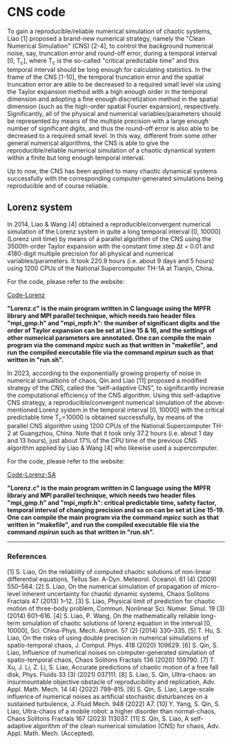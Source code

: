 # CNS code

To gain a reproducible/reliable numerical simulation of chaotic systems, Liao [1] proposed a brand-new numerical strategy, namely the "Clean Numerical Simulation" (CNS) [2-4], to control the background numerical noise, say, truncation error and round-off error, during a temporal interval [0, T<sub>c</sub>], where T<sub>c</sub> is the so-called "critical predictable time" and this temporal interval should be long enough for calculating statistics. In the frame of the CNS [1-10], the temporal truncation error and the spatial truncation error are able to be decreased to a required small level via using the Taylor expansion method with a high enough order in the temporal dimension and adopting a fine enough discretization method in the spatial dimension (such as the high-order spatial Fourier expansion), respectively. Significantly, all of the physical and numerical variables/parameters should be represented by means of the multiple precision with a large enough number of significant digits, and thus the round-off error is also able to be decreased to a required small level. In this way, different from some other general numerical algorithms, the CNS is able to give the reproducible/reliable numerical simulation of a chaotic dynamical system within a finite but long enough temporal interval.

Up to now, the CNS has been applied to many chaotic dynamical systems successfully with the corresponding computer-generated simulations being reproducible and of course reliable.

## Lorenz system

In 2014, Liao & Wang [4] obtained a reproducible/convergent numerical simulation of the Lorenz system in quite a long temporal interval [0, 10000] (Lorenz unit time) by means of a parallel algorithm of the CNS using the 3500th-order Taylor expansion with the constant time step ∆t = 0.01 and 4180-digit multiple precision for all physical and numerical variables/parameters. It took 220.9 hours (i.e. about 9 days and 5 hours) using 1200 CPUs of the National Supercomputer TH-1A at Tianjin, China.

For the code, please refer to the website:

[Code-Lorenz](https://github.com/sjtu-liao/CNS-code/blob/master/Code-Lorenz)

**"Lorenz.c" is the main program written in C language using the MPFR library and MPI parallel technique, which needs two header files "mpi_gmp.h" and "mpi_mpfr.h": the number of significant digits and the order of Taylor expansion can be set at Line 15 & 16, and the settings of other numerical parameters are annotated. One can compile the main program via the command *mpicc* such as that written in "makefile", and run the compiled executable file via the command *mpirun* such as that written in "run.sh".**

In 2023, according to the exponentially growing property of noise in numerical simualtions of chaos, Qin and Liao [11] proposed a modified strategy of the CNS, called the “self-adaptive CNS”, to significantly increase the computational efficiency of the CNS algorithm. Using this self-adaptive CNS strategy, a reproducible/convergent numerical simulation of the above-mentioned Lorenz system in the temporal interval [0, 10000] with the critical predictable time T<sub>c</sub>=10000 is obtained successfully, by means of the parallel CNS algorithm using 1200 CPUs of the National Supercomputer TH-2 at Guangzhou, China. Note that it took only 37.2 hours (i.e. about 1 day and 13 hours), just about 17% of the CPU time of the previous CNS algorithm applied by Liao & Wang [4] who likewise used a supercomputer.

For the code, please refer to the website:

[Code-Lorenz-SA](https://github.com/sjtu-liao/CNS-code/blob/master/Code-Lorenz-SA)

**"Lorenz.c" is the main program written in C language using the MPFR library and MPI parallel technique, which needs two header files "mpi_gmp.h" and "mpi_mpfr.h": critical predictable time, safety factor, temporal interval of changing precision and so on can be set at Line 15-19. One can compile the main program via the command *mpicc* such as that written in "makefile", and run the compiled executable file via the command *mpirun* such as that written in "run.sh".**

---

### References
[1] S. Liao, On the reliability of computed chaotic solutions of non-linear differential equations, Tellus Ser. A-Dyn. Meteorol. Oceanol. 61 (4) (2009) 550–564.
[2] S. Liao, On the numerical simulation of propagation of micro-level inherent uncertainty for chaotic dynamic systems, Chaos Solitons Fractals 47 (2013) 1–12.
[3] S. Liao, Physical limit of prediction for chaotic motion of three-body problem, Commun. Nonlinear Sci. Numer. Simul. 19 (3) (2014) 601–616.
[4] S. Liao, P. Wang, On the mathematically reliable long-term simulation of chaotic solutions of lorenz equation in the interval [0, 10000], Sci. China-Phys. Mech. Astron. 57 (2) (2014) 330–335.
[5] T. Hu, S. Liao, On the risks of using double precision in numerical simulations of spatio-temporal chaos, J. Comput. Phys. 418 (2020) 109629.
[6] S. Qin, S. Liao, Influence of numerical noises on computer-generated simulation of spatio-temporal chaos, Chaos Solitons Fractals 136 (2020) 109790.
[7] T. Xu, J. Li, Z. Li, S. Liao, Accurate predictions of chaotic motion of a free fall disk, Phys. Fluids 33 (3) (2021) 037111.
[8] S. Liao, S. Qin, Ultra-chaos: an insurmountable objective obstacle of reproducibility and replication, Adv. Appl. Math. Mech. 14 (4) (2022) 799–815.
[9] S. Qin, S. Liao, Large-scale influence of numerical noises as artificial stochastic disturbances on a sustained turbulence, J. Fluid Mech. 948 (2022) A7.
[10] Y. Yang, S. Qin, S. Liao, Ultra-chaos of a mobile robot: a higher disorder than normal-chaos, Chaos Solitons Fractals 167 (2023) 113037.
[11] S. Qin, S. Liao, A self-adaptive algorithm of the clean numerical simulation (CNS) for chaos, Adv. Appl. Math. Mech. (Accepted).
